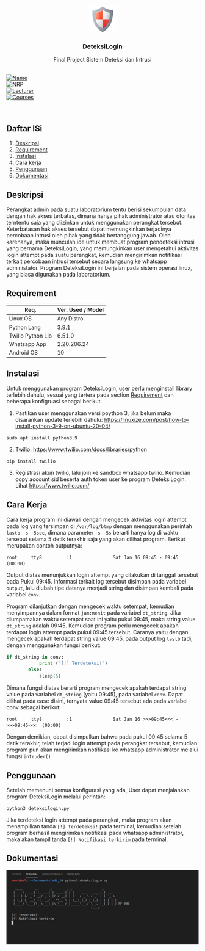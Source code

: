 <br />
<p align="center">
  <a href="#">
    <img src="images/DeteksiLogin.png" alt="Logo" width="70" height="70">
  </a>

  <h3 align="center">DeteksiLogin</h3>
  <p align="center">
    Final Project Sistem Deteksi dan Intrusi
    <br>
    <br>
  </p>
</p>

[![Name](https://img.shields.io/badge/Name-Desya%20Ananda%20Puspita%20Dewi-ff4646)](#)  
[![NRP](https://img.shields.io/badge/NRP-05311840000046-ff4646)](#)  
[![Lecturer](https://img.shields.io/badge/Lecturers-Mr.%20Ridho%20Rahman%20H,%20S.Kom.,%20M.Sc.-dddddd)](#)  
[![Courses](https://img.shields.io/badge/Courses-Sistem%20Deteksi%20dan%20Intrusi-dddddd)](#)

<br>

## Daftar ISi

1. [Deskripsi](#Deskripsi)
2. [Requirement](#Requirement)
3. [Instalasi](#Instalasi)
4. [Cara kerja](#Cara-Kerja)
5. [Penggunaan](#Penggunaan)
6. [Dokumentasi](#Dokumentasi)

## Deskripsi

Perangkat admin pada suatu laboratorium tentu berisi sekumpulan data dengan hak akses terbatas, dimana hanya pihak administrator atau otoritas terntentu saja yang diizinkan untuk menggunakan perangkat tersebut. Keterbatasan hak akses tersebut dapat memungkinkan terjadinya percobaan intrusi oleh pihak yang tidak bertanggung jawab. Oleh karenanya, maka munculah ide untuk membuat program pendeteksi intrusi yang bernama DeteksiLogin, yang memungkinkan user mengetahui aktivitas login attempt pada suatu perangkat, kemudian mengirimkan notifikasi terkait percobaan intrusi tersebut secara langsung ke whatsapp administator. Program DeteksiLogin ini berjalan pada sistem operasi linux, yang biasa digunakan pada laboratorium.

## Requirement

| Req.                     | Ver. Used / Model |
|--------------------------|-------------------|
| Linux OS                 | Any Distro        |
| Python Lang              | 3.9.1             |
| Twilio Python Lib        | 6.51.0            |
| Whatsapp App             | 2.20.206.24       |
| Android OS               | 10                |

## Instalasi

Untuk menggunakan program DeteksiLogin, user perlu menginstall library terlebih dahulu, sesuai yang tertera pada section [Requirement](#Requirement) dan beberapa konfigruasi sebagai berikut.

1. Pastikan user menggunakan versi poython 3, jika belum maka disarankan update terlebih dahulu: https://linuxize.com/post/how-to-install-python-3-9-on-ubuntu-20-04/

```
sudo apt install python3.9
```

2. Twilio: https://www.twilio.com/docs/libraries/python

```
pip install twilio
```
3. Registrasi akun twilio, lalu join ke sandbox whatsapp twilio. Kemudian copy account sid beserta auth token user ke program DeteksiLogin. Lihat https://www.twilio.com/

## Cara Kerja

Cara kerja program ini diawali dengan mengecek aktivitas login attempt pada log yang tersimpan di `/var/log/btmp` dengan menggunakan perintah `lastb -s -5sec`, dimana parameter `-s -5s` berarti hanya log di waktu tersebut selama 5 detik terakhir saja yang akan dilihat program. Berikut merupakan contoh outputnya:

```
root     tty8         :1               Sat Jan 16 09:45 - 09:45  (00:00)
```

Output diatas menunjukkan login attempt yang dilakukan di tanggal tersebut pada Pukul 09:45. Informasi terkait log tersebut disimpan pada variabel `output`, lalu diubah tipe datanya menjadi string dan disimpan kembali pada variabel `conv`.

Program dilanjutkan dengan mengecek waktu setempat, kemudian menyimpannya dalam format `jam:menit` pada variabel `dt_string`. Jika diumpamakan waktu setempat saat ini yaitu pukul 09:45, maka string value `dt_string` adalah 09:45. Kemudian program perlu mengecek apakah terdapat login attempt pada pukul 09:45 tersebut. Caranya yaitu dengan mengecek apakah terdapat string value 09:45, pada output log `lastb` tadi, dengan menggunakan fungsi berikut:

```py
if dt_string in conv:
            print ("[!] Terdeteksi!")
        else:
            sleep(5)
```

Dimana fungsi diatas berarti program mengecek apakah terdapat string value pada variabel `dt_string` (yaitu 09:45), pada variabel `conv`. Dapat dilihat pada case disini, ternyata value 09:45 tersebut ada pada variabel conv sebagai berikut:

```
root     tty8         :1               Sat Jan 16 >>>09:45<<< - >>>09:45<<<  (00:00)
```

Dengan demikian, dapat disimpulkan bahwa pada pukul 09:45 selama 5 detik terakhir, telah terjadi login attempt pada perangkat tersebut, kemudian program pun akan mengirimkan notifikasi ke whatsapp administrator melalui fungsi `intruder()`


## Penggunaan

Setelah memenuhi semua konfigurasi yang ada, User dapat menjalankan program DeteksiLogin melalui perintah:

```
python3 deteksilogin.py
```

Jika terdeteksi login attempt pada perangkat, maka program akan menampilkan tanda `[!] Terdeteksi!` pada terminal, kemudian setelah program berhasil mengirimkan notifikasi pada whatsapp administrator, maka akan tampil tanda `[!] Notifikasi terkirim` pada terminal.

## Dokumentasi

![DeteksiLogin](images/01.jpg)
